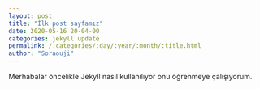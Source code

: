 ```yaml
---
layout: post
title: "İlk post sayfamız"
date: 2020-05-16 20-04-00
categories: jekyll update
permalink: /:categories/:day/:year/:month/:title.html
author: "Soraouji"
---
```


Merhabalar öncelikle Jekyll nasıl kullanılıyor onu öğrenmeye çalışıyorum.